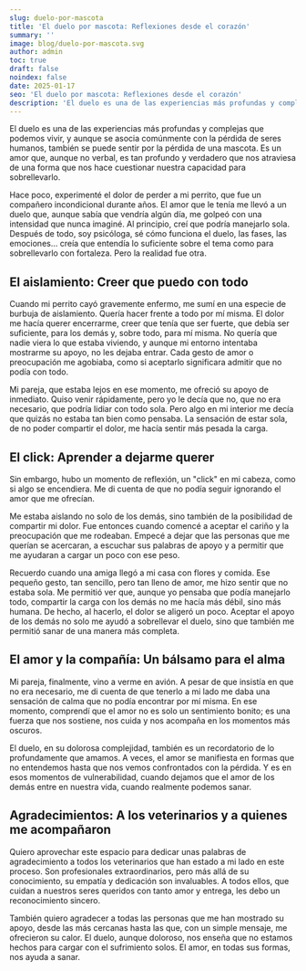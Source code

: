 ```yaml
---
slug: duelo-por-mascota
title: 'El duelo por mascota: Reflexiones desde el corazón'
summary: ''
image: blog/duelo-por-mascota.svg
author: admin
toc: true
draft: false
noindex: false
date: 2025-01-17
seo: 'El duelo por mascota: Reflexiones desde el corazón'
description: 'El duelo es una de las experiencias más profundas y complejas que podemos vivir, y aunque se asocia comúnmente con la pérdida de seres humanos…'
---
```


El duelo es una de las experiencias más profundas y complejas que podemos vivir, y aunque se asocia comúnmente con la pérdida de seres humanos, también se puede sentir por la pérdida de una mascota. Es un amor que, aunque no verbal, es tan profundo y verdadero que nos atraviesa de una forma que nos hace cuestionar nuestra capacidad para sobrellevarlo.

Hace poco, experimenté el dolor de perder a mi perrito, que fue un compañero incondicional durante años. El amor que le tenía me llevó a un duelo que, aunque sabía que vendría algún día, me golpeó con una intensidad que nunca imaginé. Al principio, creí que podría manejarlo sola. Después de todo, soy psicóloga, sé cómo funciona el duelo, las fases, las emociones… creía que entendía lo suficiente sobre el tema como para sobrellevarlo con fortaleza. Pero la realidad fue otra.

## El aislamiento: Creer que puedo con todo

Cuando mi perrito cayó gravemente enfermo, me sumí en una especie de burbuja de aislamiento. Quería hacer frente a todo por mí misma. El dolor me hacía querer encerrarme, creer que tenía que ser fuerte, que debía ser suficiente, para los demás y, sobre todo, para mí misma. No quería que nadie viera lo que estaba viviendo, y aunque mi entorno intentaba mostrarme su apoyo, no les dejaba entrar. Cada gesto de amor o preocupación me agobiaba, como si aceptarlo significara admitir que no podía con todo.

Mi pareja, que estaba lejos en ese momento, me ofreció su apoyo de inmediato. Quiso venir rápidamente, pero yo le decía que no, que no era necesario, que podría lidiar con todo sola. Pero algo en mi interior me decía que quizás no estaba tan bien como pensaba. La sensación de estar sola, de no poder compartir el dolor, me hacía sentir más pesada la carga.

## El click: Aprender a dejarme querer

Sin embargo, hubo un momento de reflexión, un "click" en mi cabeza, como si algo se encendiera. Me di cuenta de que no podía seguir ignorando el amor que me ofrecían.

Me estaba aislando no solo de los demás, sino también de la posibilidad de compartir mi dolor. Fue entonces cuando comencé a aceptar el cariño y la preocupación que me rodeaban. Empecé a dejar que las personas que me querían se acercaran, a escuchar sus palabras de apoyo y a permitir que me ayudaran a cargar un poco con ese peso.

Recuerdo cuando una amiga llegó a mi casa con flores y comida. Ese pequeño gesto, tan sencillo, pero tan lleno de amor, me hizo sentir que no estaba sola. Me permitió ver que, aunque yo pensaba que podía manejarlo todo, compartir la carga con los demás no me hacía más débil, sino más humana. De hecho, al hacerlo, el dolor se aligeró un poco. Aceptar el apoyo de los demás no solo me ayudó a sobrellevar el duelo, sino que también me permitió sanar de una manera más completa.

## El amor y la compañía: Un bálsamo para el alma

Mi pareja, finalmente, vino a verme en avión. A pesar de que insistía en que no era necesario, me di cuenta de que tenerlo a mi lado me daba una sensación de calma que no podía encontrar por mí misma. En ese momento, comprendí que el amor no es solo un sentimiento bonito; es una fuerza que nos sostiene, nos cuida y nos acompaña en los momentos más oscuros.

El duelo, en su dolorosa complejidad, también es un recordatorio de lo profundamente que amamos. A veces, el amor se manifiesta en formas que no entendemos hasta que nos vemos confrontados con la pérdida. Y es en esos momentos de vulnerabilidad, cuando dejamos que el amor de los demás entre en nuestra vida, cuando realmente podemos sanar.

## Agradecimientos: A los veterinarios y a quienes me acompañaron

Quiero aprovechar este espacio para dedicar unas palabras de agradecimiento a todos los veterinarios que han estado a mi lado en este proceso. Son profesionales extraordinarios, pero más allá de su conocimiento, su empatía y dedicación son invaluables. A todos ellos, que cuidan a nuestros seres queridos con tanto amor y entrega, les debo un reconocimiento sincero.

También quiero agradecer a todas las personas que me han mostrado su apoyo, desde las más cercanas hasta las que, con un simple mensaje, me ofrecieron su calor. El duelo, aunque doloroso, nos enseña que no estamos hechos para cargar con el sufrimiento solos. El amor, en todas sus formas, nos ayuda a sanar.
